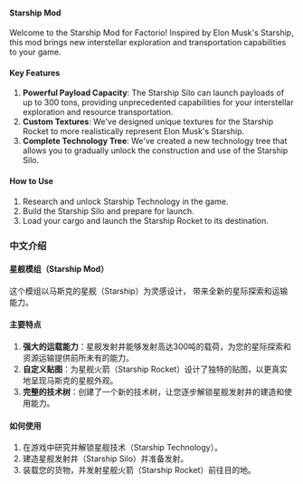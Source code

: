 

#### Starship Mod

Welcome to the Starship Mod for Factorio! Inspired by Elon Musk's Starship, this mod brings new interstellar exploration and transportation capabilities to your game.

#### Key Features

1. **Powerful Payload Capacity**: The Starship Silo can launch payloads of up to 300 tons, providing unprecedented capabilities for your interstellar exploration and resource transportation.
2. **Custom Textures**: We've designed unique textures for the Starship Rocket to more realistically represent Elon Musk's Starship.
3. **Complete Technology Tree**: We've created a new technology tree that allows you to gradually unlock the construction and use of the Starship Silo.

#### How to Use

1. Research and unlock Starship Technology in the game.
2. Build the Starship Silo and prepare for launch.
3. Load your cargo and launch the Starship Rocket to its destination.



### 中文介绍

#### 星舰模组（Starship Mod）

这个模组以马斯克的星舰（Starship）为灵感设计， 带来全新的星际探索和运输能力。

#### 主要特点

1. **强大的运载能力**：星舰发射井能够发射高达300吨的载荷，为您的星际探索和资源运输提供前所未有的能力。
2. **自定义贴图**：为星舰火箭（Starship Rocket）设计了独特的贴图，以更真实地呈现马斯克的星舰外观。
3. **完整的技术树**：创建了一个新的技术树，让您逐步解锁星舰发射井的建造和使用能力。

#### 如何使用

1. 在游戏中研究并解锁星舰技术（Starship Technology）。
2. 建造星舰发射井（Starship Silo）并准备发射。
3. 装载您的货物，并发射星舰火箭（Starship Rocket）前往目的地。

